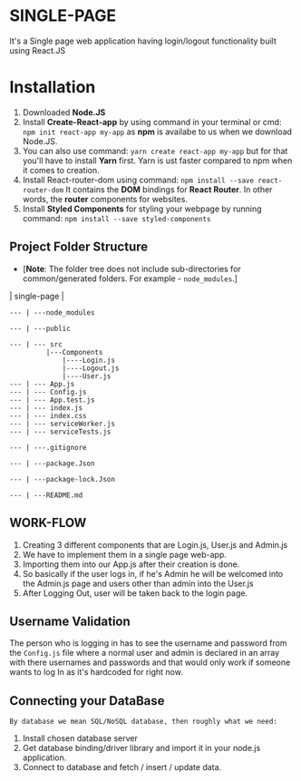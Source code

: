 # SINGLE-PAGE

It's a Single page web application having login/logout functionality built using React.JS

# Installation
1. Downloaded **Node.JS**
2. Install **Create-React-app** by using command in your terminal or cmd:  
`npm init react-app my-app` as **npm** is availabe to us when we download Node.JS.
3. You can also  use command:  `yarn create react-app my-app` but for that you'll have to install **Yarn** first. Yarn is  ust faster compared to npm when it comes to creation.
4. Install React-router-dom using command: 
`npm install --save react-router-dom`  It contains the **DOM** bindings for **React Router**. In other words, the **router** components for websites.
5. Install **Styled Components** for styling your webpage  by running command:
 `npm install --save styled-components` 

## Project Folder Structure

 - [**Note**: The folder tree does not include sub-directories for common/generated folders. For example - `node_modules`.] 
 


| single-page | 
```
--- | ---node_modules  
```
```
--- | ---public 
```
 ```
--- | --- src
          |---Components
              |----Login.js
              |----Logout.js
              |----User.js
--- | --- App.js
--- | --- Config.js
--- | --- App.test.js
--- | --- index.js
--- | --- index.css
--- | --- serviceWorker.js
--- | --- serviceTests.js                
```
```
--- | ---.gitignore 
```
```
--- | ---package.Json
```
```
--- | ---package-lock.Json
```
```
--- | ---README.md
```
## WORK-FLOW

 1. Creating 3 different components that are Login.js, User.js and Admin.js
 2. We have to implement them in a single  page web-app.
 3. Importing them into our App.js after their creation is  done.
 4. So basically if the user logs in, if he's Admin he will be welcomed into the Admin.js page and users other than admin into the User.js
 5. After Logging Out,  user will be taken back to the  login page. 


## Username Validation

The person who is logging in has to see the username and password from the `Config.js` file where a normal user and admin is declared in an array with there usernames and passwords and that would only work if someone wants to log In as it's hardcoded for right now.
## Connecting your DataBase
    By database we mean SQL/NoSQL database, then roughly what we need:

 1. Install chosen database server
 2. Get database binding/driver library and import it in your node.js application.
 3. Connect to database and fetch / insert / update data.
